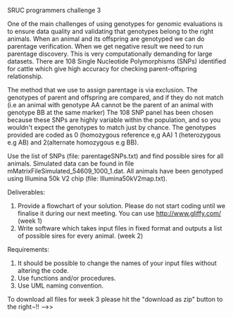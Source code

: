 SRUC programmers challenge 3


One of the main challenges of using genotypes for genomic evaluations is to ensure data quality and validating that genotypes belong to the right animals. When an animal and its offspring are genotyped we can do parentage verification. When we get negative result we need to run parentage discovery.  This is very computationally demanding for large datasets. There are 108 Single Nucleotide Polymorphisms (SNPs) identified for cattle which give high accuracy for checking parent-offspring relationship. 

The method that we use to assign parentage is via exclusion. The genotypes of parent and offspring are compared, and if they do not match (i.e an animal with genotype AA cannot be the parent of an animal with genotype BB at the same marker)
The 108 SNP panel has been chosen because these SNPs are highly variable within the population, and so you wouldn't expect the genotypes to match just by chance. The genotypes provided are coded as 0 (homozygous reference e,g AA) 1 (heterozygous e.g AB) and 2(alternate homozygous e.g BB). 

Use the list of SNPs (file: parentageSNPs.txt) and find possible sires for all animals. Simulated data can be found in file mMatrixFileSimulated_54609_1000_1.dat. All animals have been genotyped using Illumina 50k V2 chip (file: Illumina50kV2map.txt).  
	
Deliverables:
1.	Provide a flowchart of your solution. Please do not start coding until we finalise it during our next meeting. You can use http://www.gliffy.com/ (week 1)
2.	Write software which takes input files in fixed format and outputs a list of possible sires for every animal. (week 2)

Requirements:
1.	It should be possible to change the names of your input files without altering the code.
2.	Use functions and/or procedures.
3.	Use UML naming convention.



To download all files for week 3 please hit the "download as zip" button to the right¬!! -->>
